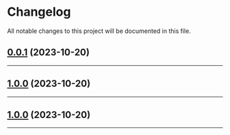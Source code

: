 <!--- BEGIN HEADER -->
# Changelog

All notable changes to this project will be documented in this file.
<!--- END HEADER -->

## [0.0.1](https://github.com/jonas-elias/mercado-software-expert/compare/0.0.0...v0.0.1) (2023-10-20)


---

## [1.0.0](https://github.com/jonas-elias/mercado-software-expert/compare/02e6cd24097602178c58a9aa004d6160b1b0ea7b...v1.0.0) (2023-10-20)


---

## [1.0.0](https://github.com/jonas-elias/mercado-software-expert/compare/02e6cd24097602178c58a9aa004d6160b1b0ea7b...v1.0.0) (2023-10-20)


---

